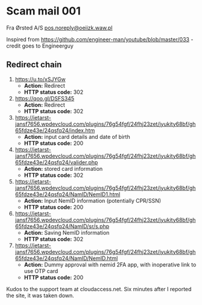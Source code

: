 # Scam mail 001

Fra Ørsted A/S <pos.noreply@oeiizk.waw.pl>

Inspired from https://github.com/engineer-man/youtube/blob/master/033 - credit goes to Engineerguy

## Redirect chain
1. https://u.to/xSJYGw
    * **Action:** Redirect
    * **HTTP status code:** 302
2. https://qoo.gl/DSFS345
    * **Action:** Redirect
    * **HTTP status code:** 302
3. https://ietarst-jansf7656.wpdevcloud.com/plugins/76g54fgf/24fhj23zet/jyukity68bf/gh65fdze43e/24qsfq24/index.htm
    * **Action:** input card details and date of birth
    * **HTTP status code:** 200
4. https://ietarst-jansf7656.wpdevcloud.com/plugins/76g54fgf/24fhj23zet/jyukity68bf/gh65fdze43e/24qsfq24/valider.php 
    * **Action:** stored card information
    * **HTTP status code:** 302
5. https://ietarst-jansf7656.wpdevcloud.com/plugins/76g54fgf/24fhj23zet/jyukity68bf/gh65fdze43e/24qsfq24/NamID/NemID1.html 
    * **Action:** Input NemID information (potentially CPR/SSN)
    * **HTTP status code:** 200
6. https://ietarst-jansf7656.wpdevcloud.com/plugins/76g54fgf/24fhj23zet/jyukity68bf/gh65fdze43e/24qsfq24/NamID/sr/s.php 
    * **Action:** Saving NemID information
    * **HTTP status code:** 302
7. https://ietarst-jansf7656.wpdevcloud.com/plugins/76g54fgf/24fhj23zet/jyukity68bf/gh65fdze43e/24qsfq24/NamID/NemID.html
    * **Action:** Dummy approval with nemid 2FA app, with inoperative link to use OTP card
    * **HTTP status code:** 200

Kudos to the support team at cloudaccess.net. Six minutes after I reported the site, it was taken down.